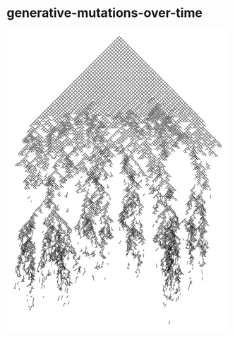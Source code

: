 # generative-mutations-over-time
![Mutations](https://github.com/lostPixels/generative-mutations-over-time/blob/master/main.jpg)
